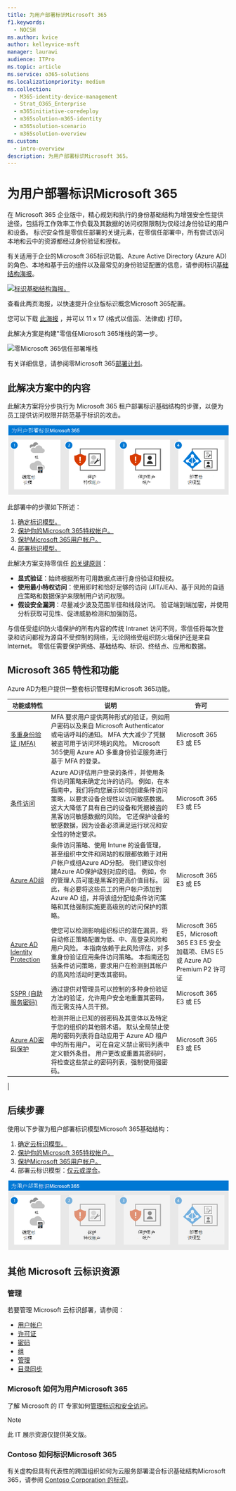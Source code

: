 ```yaml
---
title: 为用户部署标识Microsoft 365
f1.keywords:
  - NOCSH
ms.author: kvice
author: kelleyvice-msft
manager: laurawi
audience: ITPro
ms.topic: article
ms.service: o365-solutions
ms.localizationpriority: medium
ms.collection:
  - M365-identity-device-management
  - Strat_O365_Enterprise
  - m365initiative-coredeploy
  - m365solution-m365-identity
  - m365solution-scenario
  - m365solution-overview
ms.custom:
  - intro-overview
description: 为用户部署标识Microsoft 365。
---
```


# <a name="deploy-your-identity-infrastructure-for-microsoft-365"></a>为用户部署标识Microsoft 365

在 Microsoft 365 企业版中，精心规划和执行的身份基础结构为增强安全性提供途径，包括将工作效率工作负载及其数据的访问权限限制为仅经过身份验证的用户和设备。 标识安全性是零信任部署的关键元素，在零信任部署中，所有尝试访问本地和云中的资源都经过身份验证和授权。

有关适用于企业的Microsoft 365标识功能、Azure Active Directory (Azure AD) 的角色、本地和基于云的组件以及最常见的身份验证配置的信息，请参阅标识[基础结构海报](../downloads/m365e-identity-infra.pdf)。

[![标识基础结构海报。](../downloads/m365e-identity-infra.png)](../downloads/m365e-identity-infra.pdf)

查看此两页海报，以快速提升企业版标识概念Microsoft 365配置。

您可以下载 [此海报](https://github.com/MicrosoftDocs/microsoft-365-docs/raw/public/microsoft-365/downloads/m365e-identity-infra.pdf) ，并可以 11 x 17 (格式以信函、法律或) 打印。

此解决方案是构建"零信任Microsoft 365堆栈的第一步。

![零Microsoft 365信任部署堆栈](../media/deploy-identity-solution-overview/zero-trust-deployment-stack.png)

有关详细信息，请参阅零Microsoft 365[部署计划](/microsoft-365/security/microsoft-365-zero-trust)。

## <a name="whats-in-this-solution"></a>此解决方案中的内容

此解决方案将分步执行为 Microsoft 365 租户部署标识基础结构的步骤，以便为员工提供访问权限并防范基于标识的攻击。

![为用户部署标识Microsoft 365](../media/deploy-identity-solution-overview/deploy-identity-solution-overview.png)

此部署中的步骤如下所述：

1. [确定标识模型。](deploy-identity-solution-identity-model.md)
2. [保护你的Microsoft 365特权帐户。](protect-your-global-administrator-accounts.md)
3. [保护Microsoft 365用户帐户。](microsoft-365-secure-sign-in.md)
4. [部署标识模型。](cloud-only-identities.md)

此解决方案支持零信任 [的关键原则](https://www.microsoft.com/security/business/zero-trust/)：

- **显式验证**：始终根据所有可用数据点进行身份验证和授权。
- **使用最小特权访问**：使用即时和恰好足够的访问 (JIT/JEA)、基于风险的自适应策略和数据保护来限制用户访问权限。
- **假设安全漏洞**：尽量减少波及范围半径和线段访问。 验证端到端加密，并使用分析获取可见性、促进威胁检测和加强防范。

与信任受组织防火墙保护的所有内容的传统 Intranet 访问不同，零信任将每次登录和访问都视为源自不受控制的网络，无论网络受组织防火墙保护还是来自 Internet。 零信任需要保护网络、基础结构、标识、终结点、应用和数据。

## <a name="microsoft-365-capabilities-and-features"></a>Microsoft 365 特性和功能

Azure AD为租户提供一整套标识管理和Microsoft 365功能。

|功能或特性|说明|许可|
|---|---|---|
|[多重身份验证 (MFA)](/azure/active-directory/authentication/concept-mfa-howitworks)|MFA 要求用户提供两种形式的验证，例如用户密码以及来自 Microsoft Authenticator 或电话呼叫的通知。 MFA 大大减少了凭据被盗可用于访问环境的风险。 Microsoft 365使用 Azure AD 多重身份验证服务进行基于 MFA 的登录。|Microsoft 365 E3 或 E5|
|[条件访问](/azure/active-directory/conditional-access/overview)|Azure AD评估用户登录的条件，并使用条件访问策略来确定允许的访问。 例如，在本指南中，我们将向您展示如何创建条件访问策略，以要求设备合规性以访问敏感数据。 这大大降低了具有自己的设备和凭据被盗的黑客访问敏感数据的风险。 它还保护设备的敏感数据，因为设备必须满足运行状况和安全性的特定要求。|Microsoft 365 E3 或 E5|
|[Azure AD组](/azure/active-directory/fundamentals/active-directory-manage-groups)|条件访问策略、使用 Intune 的设备管理，甚至组织中文件和网站的权限都依赖于对用户帐户或组Azure AD分配。 我们建议你创建Azure AD保护级别对应的组。 例如，你的管理人员可能是黑客的更高价值目标。 因此，有必要将这些员工的用户帐户添加到 Azure AD 组，并将该组分配给条件访问策略和其他强制实施更高级别的访问保护的策略。|Microsoft 365 E3 或 E5|
|[Azure AD Identity Protection](/azure/active-directory/identity-protection/overview)|使您可以检测影响组织标识的潜在漏洞，将自动修正策略配置为低、中、高登录风险和用户风险。 本指南依赖于此风险评估，对多重身份验证应用条件访问策略。 本指南还包括条件访问策略，要求用户在检测到其帐户的高风险活动时更改其密码。|Microsoft 365 E5，Microsoft 365 E3 E5 安全加载项、EMS E5 或 Azure AD Premium P2 许可证|
|[SSPR (自助服务密码) ](/azure/active-directory/authentication/concept-sspr-howitworks)|通过提供对管理员可以控制的多种身份验证方法的验证，允许用户安全地重置其密码，而无需支持人员干预。|Microsoft 365 E3 或 E5|
|[Azure AD密码保护](/azure/active-directory/authentication/concept-password-ban-bad)|检测并阻止已知的弱密码及其变体以及特定于您的组织的其他弱术语。 默认全局禁止使用的密码列表将自动应用于 Azure AD 租户中的所有用户。 可在自定义禁止密码列表中定义额外条目。 用户更改或重置其密码时，将检查这些禁止的密码列表，强制使用强密码。|Microsoft 365 E3 或 E5|
|

## <a name="next-steps"></a>后续步骤

使用以下步骤为租户部署标识模型Microsoft 365基础结构：

1. [确定云标识模型。](deploy-identity-solution-identity-model.md)
2. [保护你的Microsoft 365特权帐户。](protect-your-global-administrator-accounts.md)
3. [保护Microsoft 365用户帐户。](microsoft-365-secure-sign-in.md)
4. 部署云标识模型：[仅云或](cloud-only-identities.md)[混合](prepare-for-directory-synchronization.md)。

[![确定要用于租户的标识Microsoft 365模型](../media/deploy-identity-solution-overview/identity-solution-identity-model.png)](deploy-identity-solution-identity-model.md)
  
## <a name="additional-microsoft-cloud-identity-resources"></a>其他 Microsoft 云标识资源

### <a name="manage"></a>管理

若要管理 Microsoft 云标识部署，请参阅：

- [用户帐户](manage-microsoft-365-accounts.md)
- [许可证](assign-licenses-to-user-accounts.md)
- [密码](manage-microsoft-365-passwords.md)
- [组](manage-microsoft-365-groups.md)
- [管理](manage-microsoft-365-identity-governance.md)
- [目录同步](view-directory-synchronization-status.md)

### <a name="how-microsoft-does-identity-for-microsoft-365"></a>Microsoft 如何为用户Microsoft 365

了解 Microsoft 的 IT 专家如何[管理标识和安全访问](https://www.microsoft.com/en-us/itshowcase/managing-user-identities-and-secure-access-at-microsoft)。

>[!Note]
>此 IT 展示资源仅提供英文版。
>

### <a name="how-contoso-did-identity-for-microsoft-365"></a>Contoso 如何标识Microsoft 365

有关虚构但具有代表性的跨国组织如何为云服务部署混合标识基础结构Microsoft 365，请参阅 [Contoso Corporation 的标识](contoso-identity.md)。

<!--

## Plan

To plan for your identity implementation:

- [Understand the different identity models](about-microsoft-365-identity.md)
- [Plan for hybrid identity and directory synchronization](plan-for-directory-synchronization.md)

## Deploy

To deploy your identity implementation:

- [Protect your global administrator accounts](protect-your-global-administrator-accounts.md)
- [Configure and use cloud-only identities](cloud-only-identities.md)
- [Configure and use hybrid identities](prepare-for-directory-synchronization.md)
- [Set up directory synchronization](set-up-directory-synchronization.md)
- If needed, deploy [hybrid identity scenarios](hybrid-solutions.md)

### Identity and device access recommendations

To help ensure a secure and productive workforce, Microsoft provides a set of recommendations for [identity and device access](../security/office-365-security/microsoft-365-policies-configurations.md). For identity, use the recommendations and settings in these articles:

- [Prerequisites](../security/office-365-security/identity-access-prerequisites.md)
- [Common identity and device access policies](../security/office-365-security/identity-access-policies.md)

--> 

